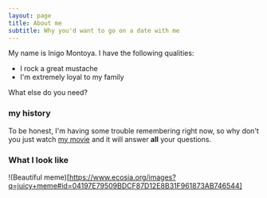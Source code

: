 ```yaml
---
layout: page
title: About me
subtitle: Why you'd want to go on a date with me
---
```


My name is Inigo Montoya. I have the following qualities:

- I rock a great mustache
- I'm extremely loyal to my family

What else do you need?

### my history

To be honest, I'm having some trouble remembering right now, so why don't you just watch [my movie](http://en.wikipedia.org/wiki/The_Princess_Bride_%28film%29) and it will answer **all** your questions.


### What I look like
!(Beautiful meme)[https://www.ecosia.org/images?q=juicy+meme#id=04197E79509BDCF87D12E8B31F961873AB746544]
